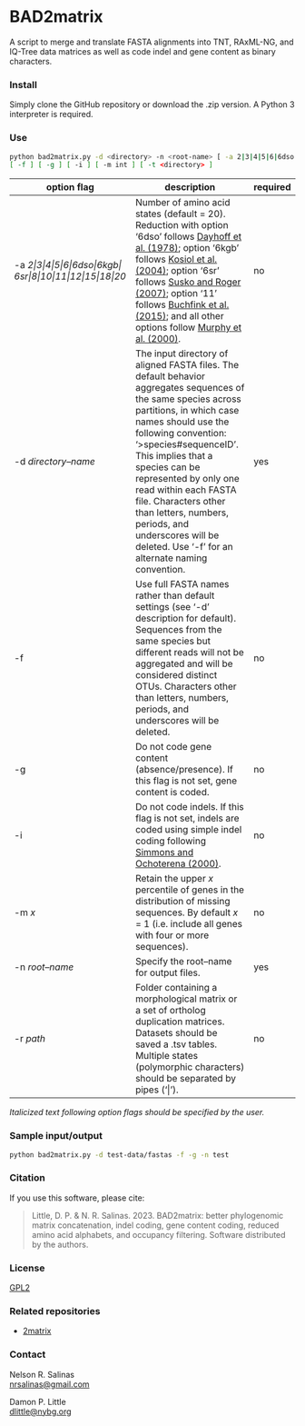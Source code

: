 # BAD2matrix

A script to merge and translate FASTA alignments into TNT, RAxML-NG, and IQ-Tree data matrices as well as code indel and gene content as binary characters.

### Install

Simply clone the GitHub repository or download the .zip version. A Python 3 interpreter is required.

### Use

```bash
python bad2matrix.py -d <directory> -n <root-name> [ -a 2|3|4|5|6|6dso|6kgb|6sr|8|10|11|12|15|18|20 ] 
[ -f ] [ -g ] [ -i ] [ -m int ] [ -t <directory> ]
```

| option flag | description | required |
| --- | --- | --- |
|-a <i>2\|3\|4\|5\|6\|6dso\|6kgb\| 6sr\|8\|10\|11\|12\|15\|18\|20</i> | Number of amino acid states (default = 20). Reduction with option ‘6dso’ follows [Dayhoff et al. (1978)](http://chagall.med.cornell.edu/BioinfoCourse/PDFs/Lecture2/Dayhoff1978.pdf); option ‘6kgb’ follows [Kosiol et al. (2004)](https://doi.org/10.1016/j.jtbi.2003.12.010); option ‘6sr’ follows [Susko and Roger (2007)](https://doi.org/10.1093/molbev/msm144); option ‘11’ follows [Buchfink et al. (2015)](https://doi.org/10.1038/nmeth.3176); and all other options follow [Murphy et al. (2000)](https://doi.org/10.1093/protein/13.3.149). | no |
| -d <i>directory–name</i> | The input directory of aligned FASTA files. The default behavior aggregates sequences of the same species across partitions, in which case names should use the following convention: ‘>species#sequenceID’. This implies that a species can be represented by only one read within each FASTA file. Characters other than letters, numbers, periods, and underscores will be deleted. Use ‘-f’ for an alternate naming convention. | yes |
| -f | Use full FASTA names rather than default settings (see ‘-d’ description for default). Sequences from the same species but different reads will not be aggregated and will be considered distinct OTUs. Characters other than letters, numbers, periods, and underscores will be deleted. | no |
| -g | Do not code gene content (absence/presence). If this flag is not set, gene content is coded. | no |
| -i | Do not code indels. If this flag is not set, indels are coded using simple indel coding following [Simmons and Ochoterena (2000)](https://doi.org/10.1080/10635159950173889). | no |
| -m <i>x</i> | Retain the upper <i>x</i> percentile of genes in the distribution of missing sequences. By default <i>x</i> = 1 (i.e. include all genes with four or more sequences). | no |
| -n <i>root–name</i> | Specify the root–name for output files. | yes |
| -r _path_ | Folder containing a morphological matrix or a set of ortholog duplication matrices. Datasets should be saved a .tsv tables. Multiple states (polymorphic characters) should be separated by pipes (‘\|’). | no |
<i>Italicized text following option flags should be specified by the user.</i>

### Sample input/output

```bash
python bad2matrix.py -d test-data/fastas -f -g -n test
```

### Citation
If you use this software, please cite: 
> Little, D. P. & N. R. Salinas. 2023. BAD2matrix: better phylogenomic matrix concatenation, indel coding, gene content coding, reduced amino acid alphabets, and occupancy filtering. Software distributed by the authors.

### License

[GPL2](https://github.com/dpl10/BAD2matrix/blob/master/LICENSE)

### Related repositories

* [2matrix](https://github.com/nrsalinas/2matrix)

### Contact

Nelson R. Salinas  
nrsalinas@gmail.com

Damon P. Little  
dlittle@nybg.org
